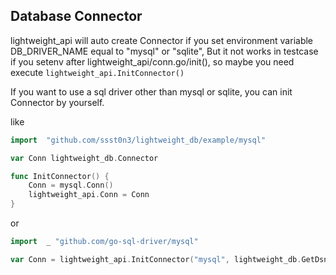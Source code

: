 ## Database Connector
lightweight_api will auto create Connector if you set environment variable DB_DRIVER_NAME equal to "mysql" or "sqlite", 
But it not works in testcase if you setenv after lightweight_api/conn.go/init(), so maybe you need execute `lightweight_api.InitConnector()` 

If you want to use a sql driver other than mysql or sqlite, you can init Connector by yourself.

like 
```go
import	"github.com/ssst0n3/lightweight_db/example/mysql"

var Conn lightweight_db.Connector

func InitConnector() {
	Conn = mysql.Conn()
	lightweight_api.Conn = Conn
}
```

or 

```go
import 	_ "github.com/go-sql-driver/mysql"

var Conn = lightweight_api.InitConnector("mysql", lightweight_db.GetDsnFromEnvNormal())
```